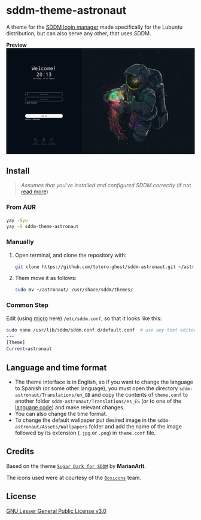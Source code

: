 # sddm-theme-astronaut

A theme for the [SDDM login manager](https://github.com/sddm/sddm) made specifically for the Lubuntu distribution, but can also serve any other, that uses SDDM.

**Preview**
![Theme with Lubuntu Wallpaper](preview.png)

## Install

> _Assumes that you've installed and configured SDDM correctly_ (if not [read more](https://wiki.archlinux.org/title/SDDM))

### From AUR

```sh
yay -Syu
yay -S sddm-theme-astronaut
```


### Manually

1. Open terminal, and clone the repository with:

   ```sh
   git clone https://github.com/totoro-ghost/sddm-astronaut.git ~/astronaut/
   ```

2. Them move it as follows:

   ```sh
   sudo mv ~/astronaut/ /usr/share/sddm/themes/
   ```

### Common Step

Edit (using [micro](https://micro-editor.github.io) here) `/etc/sddm.conf`, so that it looks like this:

```sh
sudo nano /usr/lib/sddm/sddm.conf.d/default.conf  # use any text editor with raised privileges
---
[Theme]
Current=astronaut
   ```

## Language and time format

- The theme interface is in English, so if you want to change the language to Spanish (or some other language), you must open the directory `sddm-astronaut/Translations/en_GB` and copy the contents of `theme.conf` to another folder `sddm-astronaut/Translations/es_ES` (or to one of the [language code](https://www.fincher.org/Utilities/CountryLanguageList.shtml)) and make relevant changes.
- You can also change the time format.
- To change the default wallpaper put desired image in the `sddm-astronaut/Assets/Wallpapers` folder and add the name of the image followed by its extension (`.jpg` or `.png`) in `theme.conf` file.

## Credits

Based on the theme [`Sugar Dark for SDDM`](https://github.com/MarianArlt/sddm-sugar-dark) by **MarianArlt**.

The icons used were at courtesy of the [`Boxicons`](https://boxicons.com/) team.

## License

[GNU Lesser General Public License v3.0](LICENSE)
